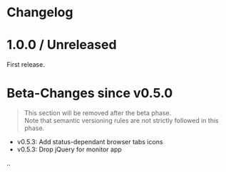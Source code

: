 # Changelog

# 1.0.0 / Unreleased

First release.

# Beta-Changes since v0.5.0

> This section will be removed after the beta phase. <br>
> Note that semantic versioning rules are not strictly followed in this phase.

- v0.5.3: Add status-dependant  browser tabs icons
- v0.5.3: Drop jQuery for monitor app


..
  <!--
  All notable changes to this project will be documented in this file.

  The format is based on [Keep a Changelog](https://keepachangelog.com/en/1.0.0/),
  and this project adheres to [Semantic Versioning](https://semver.org/spec/v2.0.0.html).

  ## [Unreleased]
  ### Added
  ### Changed
  ### Deprecated
  ### Removed
  ### Fixed
  ### Security
  First release
  ## 0.1.0 (2020-03-01)
  ### Added
  for new features.
  ### Changed
  for changes in existing functionality.
  ### Deprecated
  for soon-to-be removed features.
  ### Removed
  for now removed features.
  ### Fixed
  for any bug fixes.
  ### Security
  in case of vulnerabilities.
  -->
